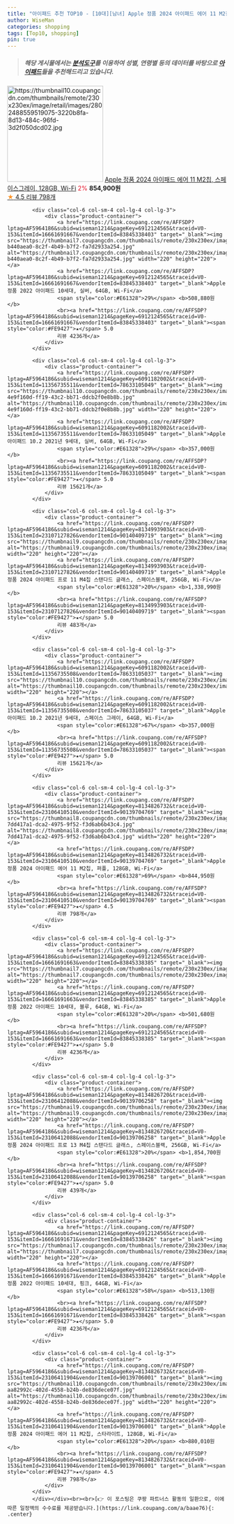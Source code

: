 ```yaml
---
title: "아이패드 추천 TOP10 - [10대][남녀] Apple 정품 2024 아이패드 에어 11 M2칩, 스페이스그레이, 128GB, Wi-Fi"
author: WiseMan
categories: shopping
tags: [Top10, shopping]
pin: true
---
```


> ##### 해당 게시물에서는 [**분석도구**](https://itemscout.io/)를 이용하여 **성별**, **연령별** 등의 데이터를 바탕으로 [**아이패드**](https://link.coupang.com/a/baae76)들을 추천해드리고 있습니다.
<div class="container"><div class="row">
            <div class="col-6 col-sm-4 col-lg-4 col-lg-3">
                <div class="product-container">
                    <a href="https://link.coupang.com/re/AFFSDP?lptag=AF5964186&subid=wiseman1214&pageKey=8134826732&traceid=V0-153&itemId=23106412130&vendorItemId=90139706296" target="_blank"><img src="https://thumbnail10.coupangcdn.com/thumbnails/remote/230x230ex/image/retail/images/2802488559519075-3220b8fa-8d13-484c-96fd-3d2f050dcd02.jpg" alt="https://thumbnail10.coupangcdn.com/thumbnails/remote/230x230ex/image/retail/images/2802488559519075-3220b8fa-8d13-484c-96fd-3d2f050dcd02.jpg" width="220" height="220"></a>
                    <a href="https://link.coupang.com/re/AFFSDP?lptag=AF5964186&subid=wiseman1214&pageKey=8134826732&traceid=V0-153&itemId=23106412130&vendorItemId=90139706296" target="_blank">Apple 정품 2024 아이패드 에어 11 M2칩, 스페이스그레이, 128GB, Wi-Fi</a>
                    <span style="color:#E61328">2%</span> <b>854,900원</b>
                    <br><a href="https://link.coupang.com/re/AFFSDP?lptag=AF5964186&subid=wiseman1214&pageKey=8134826732&traceid=V0-153&itemId=23106412130&vendorItemId=90139706296" target="_blank"><span style="color:#FE9427">★</span> 4.5
                    리뷰 798개</a>
                </div>
            </div>
            
            <div class="col-6 col-sm-4 col-lg-4 col-lg-3">
                <div class="product-container">
                    <a href="https://link.coupang.com/re/AFFSDP?lptag=AF5964186&subid=wiseman1214&pageKey=6912124565&traceid=V0-153&itemId=16661691667&vendorItemId=83845338403" target="_blank"><img src="https://thumbnail7.coupangcdn.com/thumbnails/remote/230x230ex/image/retail/images/1811253366753262-b440aea0-8c2f-4b49-b7f2-fa7d2933a254.jpg" alt="https://thumbnail7.coupangcdn.com/thumbnails/remote/230x230ex/image/retail/images/1811253366753262-b440aea0-8c2f-4b49-b7f2-fa7d2933a254.jpg" width="220" height="220"></a>
                    <a href="https://link.coupang.com/re/AFFSDP?lptag=AF5964186&subid=wiseman1214&pageKey=6912124565&traceid=V0-153&itemId=16661691667&vendorItemId=83845338403" target="_blank">Apple 정품 2022 아이패드 10세대, 실버, 64GB, Wi-Fi</a>
                    <span style="color:#E61328">29%</span> <b>508,880원</b>
                    <br><a href="https://link.coupang.com/re/AFFSDP?lptag=AF5964186&subid=wiseman1214&pageKey=6912124565&traceid=V0-153&itemId=16661691667&vendorItemId=83845338403" target="_blank"><span style="color:#FE9427">★</span> 5.0
                    리뷰 4236개</a>
                </div>
            </div>
            
            <div class="col-6 col-sm-4 col-lg-4 col-lg-3">
                <div class="product-container">
                    <a href="https://link.coupang.com/re/AFFSDP?lptag=AF5964186&subid=wiseman1214&pageKey=6091182002&traceid=V0-153&itemId=11356735511&vendorItemId=78633105049" target="_blank"><img src="https://thumbnail10.coupangcdn.com/thumbnails/remote/230x230ex/image/retail/images/4796871067591335-4e9f160d-ff19-43c2-bb71-ddcb2f0e8b8b.jpg" alt="https://thumbnail10.coupangcdn.com/thumbnails/remote/230x230ex/image/retail/images/4796871067591335-4e9f160d-ff19-43c2-bb71-ddcb2f0e8b8b.jpg" width="220" height="220"></a>
                    <a href="https://link.coupang.com/re/AFFSDP?lptag=AF5964186&subid=wiseman1214&pageKey=6091182002&traceid=V0-153&itemId=11356735511&vendorItemId=78633105049" target="_blank">Apple 아이패드 10.2 2021년 9세대, 실버, 64GB, Wi-Fi</a>
                    <span style="color:#E61328">29%</span> <b>357,000원</b>
                    <br><a href="https://link.coupang.com/re/AFFSDP?lptag=AF5964186&subid=wiseman1214&pageKey=6091182002&traceid=V0-153&itemId=11356735511&vendorItemId=78633105049" target="_blank"><span style="color:#FE9427">★</span> 5.0
                    리뷰 15621개</a>
                </div>
            </div>
            
            <div class="col-6 col-sm-4 col-lg-4 col-lg-3">
                <div class="product-container">
                    <a href="https://link.coupang.com/re/AFFSDP?lptag=AF5964186&subid=wiseman1214&pageKey=8134993903&traceid=V0-153&itemId=23107127826&vendorItemId=90140409719" target="_blank"><img src="https://thumbnail9.coupangcdn.com/thumbnails/remote/230x230ex/image/0820_amir_esrgan_inf80k_batch_0_max3k/b472/af9cfaec3dfaea9741d7b1d80573222af39655c9c0577a1d37f60bc0ab71.jpg" alt="https://thumbnail9.coupangcdn.com/thumbnails/remote/230x230ex/image/0820_amir_esrgan_inf80k_batch_0_max3k/b472/af9cfaec3dfaea9741d7b1d80573222af39655c9c0577a1d37f60bc0ab71.jpg" width="220" height="220"></a>
                    <a href="https://link.coupang.com/re/AFFSDP?lptag=AF5964186&subid=wiseman1214&pageKey=8134993903&traceid=V0-153&itemId=23107127826&vendorItemId=90140409719" target="_blank">Apple 정품 2024 아이패드 프로 11 M4칩 스탠다드 글래스, 스페이스블랙, 256GB, Wi-Fi</a>
                    <span style="color:#E61328">20%</span> <b>1,338,990원</b>
                    <br><a href="https://link.coupang.com/re/AFFSDP?lptag=AF5964186&subid=wiseman1214&pageKey=8134993903&traceid=V0-153&itemId=23107127826&vendorItemId=90140409719" target="_blank"><span style="color:#FE9427">★</span> 5.0
                    리뷰 483개</a>
                </div>
            </div>
            
            <div class="col-6 col-sm-4 col-lg-4 col-lg-3">
                <div class="product-container">
                    <a href="https://link.coupang.com/re/AFFSDP?lptag=AF5964186&subid=wiseman1214&pageKey=6091182002&traceid=V0-153&itemId=11356735508&vendorItemId=78633105037" target="_blank"><img src="https://thumbnail10.coupangcdn.com/thumbnails/remote/230x230ex/image/0820_amir_esrgan_inf80k_batch_0_max3k/51ac/5730b79bfa71767432ed3256f1554a231820c9644be554ad620edad39b61.jpg" alt="https://thumbnail10.coupangcdn.com/thumbnails/remote/230x230ex/image/0820_amir_esrgan_inf80k_batch_0_max3k/51ac/5730b79bfa71767432ed3256f1554a231820c9644be554ad620edad39b61.jpg" width="220" height="220"></a>
                    <a href="https://link.coupang.com/re/AFFSDP?lptag=AF5964186&subid=wiseman1214&pageKey=6091182002&traceid=V0-153&itemId=11356735508&vendorItemId=78633105037" target="_blank">Apple 아이패드 10.2 2021년 9세대, 스페이스 그레이, 64GB, Wi-Fi</a>
                    <span style="color:#E61328">67%</span> <b>357,000원</b>
                    <br><a href="https://link.coupang.com/re/AFFSDP?lptag=AF5964186&subid=wiseman1214&pageKey=6091182002&traceid=V0-153&itemId=11356735508&vendorItemId=78633105037" target="_blank"><span style="color:#FE9427">★</span> 5.0
                    리뷰 15621개</a>
                </div>
            </div>
            
            <div class="col-6 col-sm-4 col-lg-4 col-lg-3">
                <div class="product-container">
                    <a href="https://link.coupang.com/re/AFFSDP?lptag=AF5964186&subid=wiseman1214&pageKey=8134826732&traceid=V0-153&itemId=23106410510&vendorItemId=90139704769" target="_blank"><img src="https://thumbnail8.coupangcdn.com/thumbnails/remote/230x230ex/image/retail/images/2805005803672712-7dd417a1-dca2-4975-9f52-f3d6ab6b43c4.jpg" alt="https://thumbnail8.coupangcdn.com/thumbnails/remote/230x230ex/image/retail/images/2805005803672712-7dd417a1-dca2-4975-9f52-f3d6ab6b43c4.jpg" width="220" height="220"></a>
                    <a href="https://link.coupang.com/re/AFFSDP?lptag=AF5964186&subid=wiseman1214&pageKey=8134826732&traceid=V0-153&itemId=23106410510&vendorItemId=90139704769" target="_blank">Apple 정품 2024 아이패드 에어 11 M2칩, 퍼플, 128GB, Wi-Fi</a>
                    <span style="color:#E61328">69%</span> <b>844,950원</b>
                    <br><a href="https://link.coupang.com/re/AFFSDP?lptag=AF5964186&subid=wiseman1214&pageKey=8134826732&traceid=V0-153&itemId=23106410510&vendorItemId=90139704769" target="_blank"><span style="color:#FE9427">★</span> 4.5
                    리뷰 798개</a>
                </div>
            </div>
            
            <div class="col-6 col-sm-4 col-lg-4 col-lg-3">
                <div class="product-container">
                    <a href="https://link.coupang.com/re/AFFSDP?lptag=AF5964186&subid=wiseman1214&pageKey=6912124565&traceid=V0-153&itemId=16661691663&vendorItemId=83845338385" target="_blank"><img src="https://thumbnail7.coupangcdn.com/thumbnails/remote/230x230ex/image/0820_amir_esrgan_inf80k_batch_0_max3k/b6a4/3333551226eb2b4908a0ed14e47cf9fe0a09588fe7dbdb439d2298bbf966.jpg" alt="https://thumbnail7.coupangcdn.com/thumbnails/remote/230x230ex/image/0820_amir_esrgan_inf80k_batch_0_max3k/b6a4/3333551226eb2b4908a0ed14e47cf9fe0a09588fe7dbdb439d2298bbf966.jpg" width="220" height="220"></a>
                    <a href="https://link.coupang.com/re/AFFSDP?lptag=AF5964186&subid=wiseman1214&pageKey=6912124565&traceid=V0-153&itemId=16661691663&vendorItemId=83845338385" target="_blank">Apple 정품 2022 아이패드 10세대, 블루, 64GB, Wi-Fi</a>
                    <span style="color:#E61328">20%</span> <b>501,680원</b>
                    <br><a href="https://link.coupang.com/re/AFFSDP?lptag=AF5964186&subid=wiseman1214&pageKey=6912124565&traceid=V0-153&itemId=16661691663&vendorItemId=83845338385" target="_blank"><span style="color:#FE9427">★</span> 5.0
                    리뷰 4236개</a>
                </div>
            </div>
            
            <div class="col-6 col-sm-4 col-lg-4 col-lg-3">
                <div class="product-container">
                    <a href="https://link.coupang.com/re/AFFSDP?lptag=AF5964186&subid=wiseman1214&pageKey=8134826720&traceid=V0-153&itemId=23106412088&vendorItemId=90139706258" target="_blank"><img src="https://thumbnail9.coupangcdn.com/thumbnails/remote/230x230ex/image/0820_amir_esrgan_inf80k_batch_0_max3k/83e2/c0a5786f4bf31d49d3309fc3d9b06610aca3867c479a8fc9ad65736fb6c1.jpg" alt="https://thumbnail9.coupangcdn.com/thumbnails/remote/230x230ex/image/0820_amir_esrgan_inf80k_batch_0_max3k/83e2/c0a5786f4bf31d49d3309fc3d9b06610aca3867c479a8fc9ad65736fb6c1.jpg" width="220" height="220"></a>
                    <a href="https://link.coupang.com/re/AFFSDP?lptag=AF5964186&subid=wiseman1214&pageKey=8134826720&traceid=V0-153&itemId=23106412088&vendorItemId=90139706258" target="_blank">Apple 정품 2024 아이패드 프로 13 M4칩 스탠다드 글래스, 스페이스블랙, 256GB, Wi-Fi</a>
                    <span style="color:#E61328">20%</span> <b>1,854,700원</b>
                    <br><a href="https://link.coupang.com/re/AFFSDP?lptag=AF5964186&subid=wiseman1214&pageKey=8134826720&traceid=V0-153&itemId=23106412088&vendorItemId=90139706258" target="_blank"><span style="color:#FE9427">★</span> 5.0
                    리뷰 439개</a>
                </div>
            </div>
            
            <div class="col-6 col-sm-4 col-lg-4 col-lg-3">
                <div class="product-container">
                    <a href="https://link.coupang.com/re/AFFSDP?lptag=AF5964186&subid=wiseman1214&pageKey=6912124565&traceid=V0-153&itemId=16661691671&vendorItemId=83845338426" target="_blank"><img src="https://thumbnail7.coupangcdn.com/thumbnails/remote/230x230ex/image/0820_amir_esrgan_inf80k_batch_0_max3k/d53e/abb4ca990c92b558055951d3c52a7578b5de88f77a7afcf634ed67fb86ab.jpg" alt="https://thumbnail7.coupangcdn.com/thumbnails/remote/230x230ex/image/0820_amir_esrgan_inf80k_batch_0_max3k/d53e/abb4ca990c92b558055951d3c52a7578b5de88f77a7afcf634ed67fb86ab.jpg" width="220" height="220"></a>
                    <a href="https://link.coupang.com/re/AFFSDP?lptag=AF5964186&subid=wiseman1214&pageKey=6912124565&traceid=V0-153&itemId=16661691671&vendorItemId=83845338426" target="_blank">Apple 정품 2022 아이패드 10세대, 핑크, 64GB, Wi-Fi</a>
                    <span style="color:#E61328">58%</span> <b>513,130원</b>
                    <br><a href="https://link.coupang.com/re/AFFSDP?lptag=AF5964186&subid=wiseman1214&pageKey=6912124565&traceid=V0-153&itemId=16661691671&vendorItemId=83845338426" target="_blank"><span style="color:#FE9427">★</span> 5.0
                    리뷰 4236개</a>
                </div>
            </div>
            
            <div class="col-6 col-sm-4 col-lg-4 col-lg-3">
                <div class="product-container">
                    <a href="https://link.coupang.com/re/AFFSDP?lptag=AF5964186&subid=wiseman1214&pageKey=8134826732&traceid=V0-153&itemId=23106411904&vendorItemId=90139706001" target="_blank"><img src="https://thumbnail10.coupangcdn.com/thumbnails/remote/230x230ex/image/retail/images/2802546602755420-aa82992c-402d-4558-b24b-de836dece07f.jpg" alt="https://thumbnail10.coupangcdn.com/thumbnails/remote/230x230ex/image/retail/images/2802546602755420-aa82992c-402d-4558-b24b-de836dece07f.jpg" width="220" height="220"></a>
                    <a href="https://link.coupang.com/re/AFFSDP?lptag=AF5964186&subid=wiseman1214&pageKey=8134826732&traceid=V0-153&itemId=23106411904&vendorItemId=90139706001" target="_blank">Apple 정품 2024 아이패드 에어 11 M2칩, 스타라이트, 128GB, Wi-Fi</a>
                    <span style="color:#E61328">20%</span> <b>880,010원</b>
                    <br><a href="https://link.coupang.com/re/AFFSDP?lptag=AF5964186&subid=wiseman1214&pageKey=8134826732&traceid=V0-153&itemId=23106411904&vendorItemId=90139706001" target="_blank"><span style="color:#FE9427">★</span> 4.5
                    리뷰 798개</a>
                </div>
            </div>
            </div></div><br><br>[👉 이 포스팅은 쿠팡 파트너스 활동의 일환으로, 이에 따른 일정액의 수수료를 제공받습니다.](https://link.coupang.com/a/baae76){: .center}